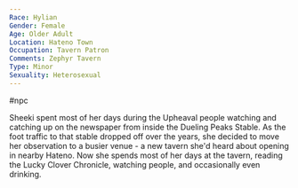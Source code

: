```yaml
---
Race: Hylian
Gender: Female
Age: Older Adult
Location: Hateno Town
Occupation: Tavern Patron
Comments: Zephyr Tavern
Type: Minor
Sexuality: Heterosexual
---
```

#npc 

Sheeki spent most of her days during the Upheaval people watching and catching up on the newspaper from inside the Dueling Peaks Stable. As the foot traffic to that stable dropped off over the years, she decided to move her observation to a busier venue - a new tavern she'd heard about opening in nearby Hateno. Now she spends most of her days at the tavern, reading the Lucky Clover Chronicle, watching people, and occasionally even drinking.
